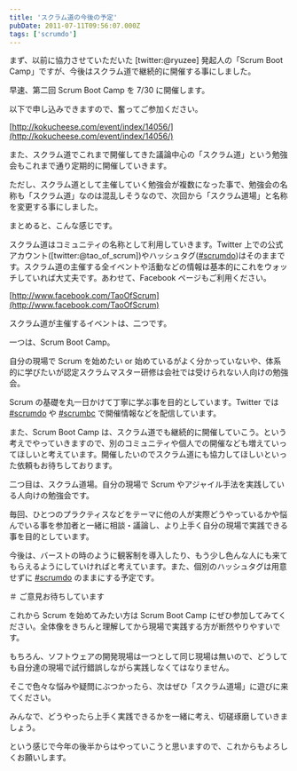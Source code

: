 ```yaml
---
title: 'スクラム道の今後の予定'
pubDate: 2011-07-11T09:56:07.000Z
tags: ['scrumdo']
---
```


まず、以前に協力させていただいた [twitter:@ryuzee] 発起人の「Scrum Boot Camp」ですが、今後はスクラム道で継続的に開催する事にしました。

早速、第二回 Scrum Boot Camp を 7/30 に開催します。

以下で申し込みできますので、奮ってご参加ください。

[http://kokucheese.com/event/index/14056/](http://kokucheese.com/event/index/14056/)

また、スクラム道でこれまで開催してきた議論中心の「スクラム道」という勉強会もこれまで通り定期的に開催していきます。

ただし、スクラム道として主催していく勉強会が複数になった事で、勉強会の名称も「スクラム道」なのは混乱しそうなので、次回から「スクラム道場」と名称を変更する事にしました。

まとめると、こんな感じです。

スクラム道はコミュニティの名称として利用していきます。Twitter 上での公式アカウント([twitter:@tao_of_scrum])やハッシュタグ([#scrumdo](http://twitter.com/#!/search?q=%23scrumdo))はそのままです。スクラム道の主催する全イベントや活動などの情報は基本的にこれをウォッチしていれば大丈夫です。あわせて、Facebook ページもご利用ください。

[http://www.facebook.com/TaoOfScrum](http://www.facebook.com/TaoOfScrum)

スクラム道が主催するイベントは、二つです。

一つは、Scrum Boot Camp。

自分の現場で Scrum を始めたい or 始めているがよく分かっていないや、体系的に学びたいが認定スクラムマスター研修は会社では受けられない人向けの勉強会。

Scrum の基礎を丸一日かけて丁寧に学ぶ事を目的としています。Twitter では [#scrumdo](http://twitter.com/#!/search?q=%23scrumdo) や [#scrumbc](http://twitter.com/#!/search?q=%23scrumbc) で開催情報などを配信しています。

また、Scrum Boot Camp は、スクラム道でも継続的に開催していこう。という考えでやっていきますので、別のコミュニティや個人での開催なども増えていってほしいと考えています。開催したいのでスクラム道にも協力してほしいといった依頼もお待ちしております。

二つ目は、スクラム道場。自分の現場で Scrum やアジャイル手法を実践している人向けの勉強会です。

毎回、ひとつのプラクティスなどをテーマに他の人が実際どうやっているかや悩んでいる事を参加者と一緒に相談・議論し、より上手く自分の現場で実践できる事を目的としています。

今後は、バーストの時のように観客制を導入したり、もう少し色んな人にも来てもらえるようにしていければと考えています。また、個別のハッシュタグは用意せずに [#scrumdo](http://twitter.com/#!/search?q=%23scrumdo) のままにする予定です。

＃ ご意見お待ちしています

これから Scrum を始めてみたい方は Scrum Boot Camp にぜひ参加してみてください。全体像をきちんと理解してから現場で実践する方が断然やりやすいです。

もちろん、ソフトウェアの開発現場は一つとして同じ現場は無いので、どうしても自分達の現場で試行錯誤しながら実践しなくてはなりません。

そこで色々な悩みや疑問にぶつかったら、次はぜひ「スクラム道場」に遊びに来てください。

みんなで、どうやったら上手く実践できるかを一緒に考え、切磋琢磨していきましょう。

という感じで今年の後半からはやっていこうと思いますので、これからもよろしくお願いします。
